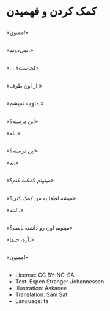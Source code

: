 # کمک کردن و فهمیدن

##
«ممنون!»

##
«نمی‌دونم.»

##
«... کجاست؟»

##
«از اون طرف.»

##
«متوجه نمیشم.»

##
«این درسته؟»

«بله.»

##
«این درسته؟»

«نه.»

##
«میتونم کمکت کنم؟»

##
«میشه لطفا به من کمک کنی؟»

«البته.»

##
«میتونم اون رو داشته باشم؟»

«آره، حتما.»

##
«ممنون!»

##
* License: CC BY-NC-SA
* Text: Espen Stranger-Johannessen
* Illustration: Aakanee
* Translation: Sam Saf
* Language: fa
